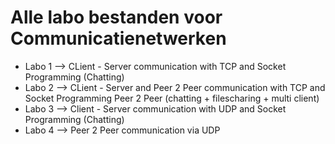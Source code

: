  # Alle labo bestanden voor Communicatienetwerken
  - Labo 1 --> CLient - Server communication with TCP and Socket Programming (Chatting)
  - Labo 2 --> CLient - Server and Peer 2 Peer communication with TCP and Socket Programming Peer 2 Peer (chatting + filescharing + multi client)
  - Labo 3 --> Client - Server communication with UDP and Socket Programming (Chatting)
  - Labo 4 --> Peer 2 Peer communication via UDP
